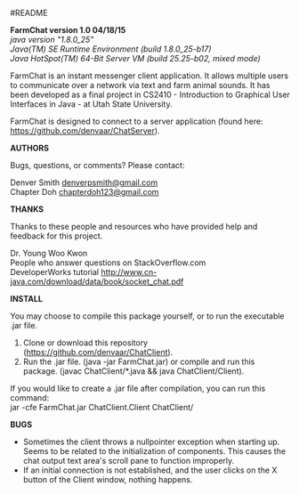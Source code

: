 #README

**FarmChat version 1.0 04/18/15**   
_java version "1.8.0_25"_   
_Java(TM) SE Runtime Environment (build 1.8.0_25-b17)_   
_Java HotSpot(TM) 64-Bit Server VM (build 25.25-b02, mixed mode)_   

FarmChat is an instant messenger client application. It allows multiple users
to communicate over a network via text and farm animal sounds. It has been
developed as a final project in CS2410 - Introduction to Graphical User Interfaces
in Java - at Utah State University.

FarmChat is designed to connect to a server application
(found here: https://github.com/denvaar/ChatServer).

**AUTHORS**

Bugs, questions, or comments? Please contact:

Denver Smith denverpsmith@gmail.com   
Chapter Doh  chapterdoh123@gmail.com

**THANKS**

Thanks to these people and resources who have provided help and feedback
for this project.

Dr. Young Woo Kwon   
People who answer questions on StackOverflow.com   
DeveloperWorks tutorial http://www.cn-java.com/download/data/book/socket_chat.pdf   

**INSTALL**

You may choose to compile this package yourself, or to run the executable .jar file.

1.  Clone or download this repository (https://github.com/denvaar/ChatClient).
2.  Run the .jar file. (java -jar FarmChat.jar) or 
    compile and run this package. (javac ChatClient/*.java && java ChatClient/Client).   

If you would like to create a .jar file after compilation, you can run this command:   
jar -cfe FarmChat.jar ChatClient.Client ChatClient/   


**BUGS**

-   Sometimes the client throws a nullpointer exception when starting up. Seems
    to be related to the initialization of components. This causes the chat output
    text area's scroll pane to function improperly.   
-   If an initial connection is not established, and the user clicks on the X button
    of the Client window, nothing happens.   


